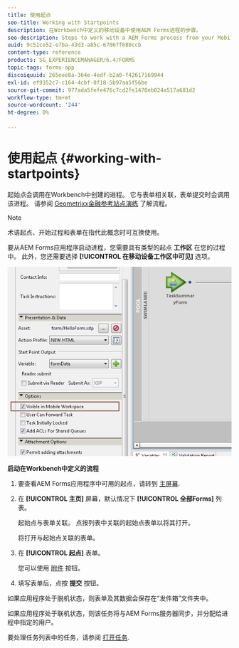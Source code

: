 ```yaml
---
title: 使用起点
seo-title: Working with Startpoints
description: 在Workbench中定义的移动设备中使用AEM Forms进程的步骤。
seo-description: Steps to work with a AEM Forms process from your Mobile device defined in Workbench.
uuid: 9c51ce52-e7ba-43d3-a85c-67067f680ccb
content-type: reference
products: SG_EXPERIENCEMANAGER/6.4/FORMS
topic-tags: forms-app
discoiquuid: 265eee8a-364e-4edf-b2a0-f42617169944
exl-id: ef9352c7-c164-4cbf-8f18-5b97aa5f56be
source-git-commit: 977ada5fefe476c7cd2fe1470eb024a517a681d2
workflow-type: tm+mt
source-wordcount: '244'
ht-degree: 0%

---
```


# 使用起点 {#working-with-startpoints}

起始点会调用在Workbench中创建的进程。 它与表单相关联，表单提交时会调用该进程。 请参阅 [Geometrixx金融参考站点演练](/help/forms/using/finance-reference-site-walkthrough.md) 了解流程。

>[!NOTE]
>
>术语起点、开始过程和表单在指代此概念时可互换使用。

要从AEM Forms应用程序启动进程，您需要具有类型的起点 **工作区** 在您的过程中。 此外，您还需要选择 **[!UICONTROL 在移动设备工作区中可见]** 选项。

![mws_startpoint_select_option](assets/mws_startpoint_select_option.png)

**启动在Workbench中定义的流程**

1. 要查看AEM Forms应用程序中可用的起点，请转到 [主屏幕](/help/forms/using/home-screen.md).
1. 在 **[!UICONTROL 主页]** 屏幕，默认情况下 **[!UICONTROL 全部Forms]** 列表。

   起始点与表单关联。 点按列表中关联的起始点表单以将其打开。

   将打开与起始点关联的表单。

1. 在 **[!UICONTROL 起点]** 表单。

   您可以使用 [附件](/help/forms/using/add-attachments.md) 按钮。

1. 填写表单后，点按 **提交** 按钮。

如果应用程序处于脱机状态，则表单及其数据会保存在“发件箱”文件夹中。

如果应用程序处于联机状态，则该任务将与AEM Forms服务器同步，并分配给进程中指定的用户。

要处理任务列表中的任务，请参阅 [打开任务](/help/forms/using/open-task.md).
